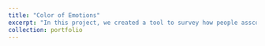 ```yaml
---
title: "Color of Emotions"
excerpt: "In this project, we created a tool to survey how people asscociate colors with certain emotions. The goal is to identify  representating color palettes to visualize emotion using colors<br/><img src='/images/500x300.png'>"
collection: portfolio
---
```

